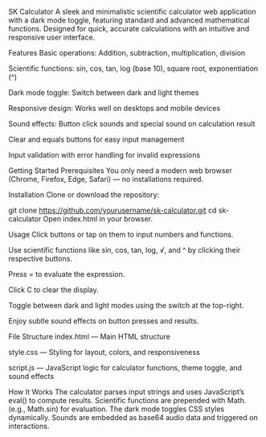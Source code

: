 SK Calculator
A sleek and minimalistic scientific calculator web application with a dark mode toggle, featuring standard and advanced mathematical functions. Designed for quick, accurate calculations with an intuitive and responsive user interface.

Features
Basic operations: Addition, subtraction, multiplication, division

Scientific functions: sin, cos, tan, log (base 10), square root, exponentiation (^)

Dark mode toggle: Switch between dark and light themes

Responsive design: Works well on desktops and mobile devices

Sound effects: Button click sounds and special sound on calculation result

Clear and equals buttons for easy input management

Input validation with error handling for invalid expressions

Getting Started
Prerequisites
You only need a modern web browser (Chrome, Firefox, Edge, Safari) — no installations required.

Installation
Clone or download the repository:

git clone https://github.com/yourusername/sk-calculator.git
cd sk-calculator
Open index.html in your browser.

Usage
Click buttons or tap on them to input numbers and functions.

Use scientific functions like sin, cos, tan, log, √, and ^ by clicking their respective buttons.

Press = to evaluate the expression.

Click C to clear the display.

Toggle between dark and light modes using the switch at the top-right.

Enjoy subtle sound effects on button presses and results.

File Structure
index.html — Main HTML structure

style.css — Styling for layout, colors, and responsiveness

script.js — JavaScript logic for calculator functions, theme toggle, and sound effects

How It Works
The calculator parses input strings and uses JavaScript’s eval() to compute results. Scientific functions are prepended with Math. (e.g., Math.sin) for evaluation. The dark mode toggles CSS styles dynamically. Sounds are embedded as base64 audio data and triggered on interactions.

